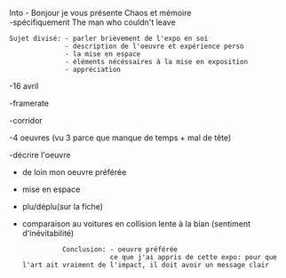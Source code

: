 Into - Bonjour je vous présente Chaos et mémoire<br>
    -spécifiquement The man who couldn't leave
    
    
    Sujet divisé: - parler brièvement de l'expo en soi
                  - description de l'oeuvre et expérience perso
                  - la mise en espace
                  - éléments nécéssaires à la mise en exposition
                  - appréciation
                 
 -16 avril
 
 -framerate
 
 -corridor
 
 -4 oeuvres (vu 3 parce que manque de temps + mal de tête)
 
 -décrire l'oeuvre
 
 - de loin mon oeuvre préférée

- mise en espace

- plu/déplu(sur la fiche)


- comparaison au voitures en collision lente à la bian (sentiment d'inévitabilité)


                Conclusion: - oeuvre préférée
                            ce que j'ai appris de cette expo: pour que l'art ait vraiment de l'impact, il doit avoir un message clair
